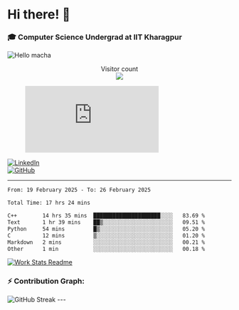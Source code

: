 # Hi there! 👋

### 🎓 Computer Science Undergrad at IIT Kharagpur

<img src="https://raw.githubusercontent.com/sagar-viradiya/sagar-viradiya/master/resources/banner.png" alt="Hello macha">

<p align="center"> 
  Visitor count<br>
  <img src="https://profile-counter.glitch.me/sesiii/count.svg" />
</p>

<figure><embed src="https://wakatime.com/share/@81d5e6c4-c575-43e6-9a9e-85ed25517f53/42cf003a-18dd-42ef-bded-df01146821f2.svg"></embed></figure>

[![LinkedIn](https://img.shields.io/badge/LinkedIn-0077B5?style=for-the-badge&logo=linkedin&logoColor=white)](https://www.linkedin.com/in/sesidadi)  
[![GitHub](https://img.shields.io/badge/GitHub-181717?style=for-the-badge&logo=github&logoColor=white)](https://github.com/sesiii)

---
<!--START_SECTION:waka-->

```txt
From: 19 February 2025 - To: 26 February 2025

Total Time: 17 hrs 24 mins

C++        14 hrs 35 mins  █████████████████████░░░░   83.69 %
Text       1 hr 39 mins    ██▒░░░░░░░░░░░░░░░░░░░░░░   09.51 %
Python     54 mins         █▒░░░░░░░░░░░░░░░░░░░░░░░   05.20 %
C          12 mins         ▒░░░░░░░░░░░░░░░░░░░░░░░░   01.20 %
Markdown   2 mins          ░░░░░░░░░░░░░░░░░░░░░░░░░   00.21 %
Other      1 min           ░░░░░░░░░░░░░░░░░░░░░░░░░   00.18 %
```

<!--END_SECTION:waka-->


[![Work Stats Readme](https://github.com/sesiii/sesiii/actions/workflows/main.yml/badge.svg)](https://github.com/sesiii/sesiii/actions/workflows/main.yml)

### ⚡ Contribution Graph:

<img src="https://streak-stats.demolab.com/?user=sesiii&theme=radical" alt="GitHub Streak" />
---

